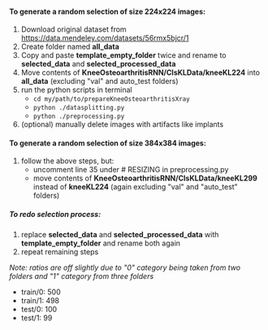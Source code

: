#### To generate a random selection of size 224x224 images:
1. Download original dataset from https://data.mendeley.com/datasets/56rmx5bjcr/1
2. Create folder named **all_data**
3. Copy and paste **template_empty_folder** twice and rename to **selected\_data** and **selected\_processed\_data**
4. Move contents of **KneeOsteoarthritisRNN/ClsKLData/kneeKL224** into **all\_data** (excluding "val" and auto\_test folders)
5. run the python scripts in terminal
    - `cd my/path/to/prepareKneeOsteoarthritisXray`
    - `python ./datasplitting.py`
    - `python ./preprocessing.py`
6.  (optional) manually delete images with artifacts like implants


#### To generate a random selection of size 384x384 images:
1. follow the above steps, but:
    - uncomment line 35 under # RESIZING in preprocessing.py
    - move contents of **KneeOsteoarthritisRNN/ClsKLData/kneeKL299** instead of **kneeKL224** (again excluding "val" and "auto\_test" folders)


##### To redo selection process:
1. replace **selected\_data** and **selected\_processed\_data** with **template\_empty\_folder** and rename both again
2. repeat remaining steps


*Note: ratios are off slightly due to "0" category being taken from two folders and "1" category from three folders*
- train/0: 500
- train/1: 498
- test/0: 100
- test/1: 99